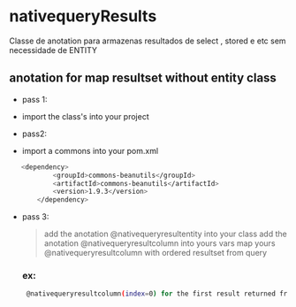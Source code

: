 # nativequeryResults
Classe de anotation para armazenas resultados de select , stored e etc sem necessidade de ENTITY

## anotation for map resultset without entity class
 * pass 1:
 - import the class's into your project
 * pass2:
 - import a commons into your pom.xml
 ```bash
 	<dependency>
			<groupId>commons-beanutils</groupId>
			<artifactId>commons-beanutils</artifactId>
			<version>1.9.3</version>
		</dependency>
```
* pass 3:
  > add the anotation @nativequeryresultentity into your class
   > add the anotation @nativequeryresultcolumn into yours vars
    > map yours @nativequeryresultcolumn with ordered resultset from query
   ### ex:
   ```bash
    @nativequeryresultcolumn(index=0) for the first result returned from de query......
```
